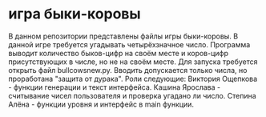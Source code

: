#  игра быки-коровы
В данном репозитории представлены файлы игры быки-коровы.
В данной игре требуется угадывать четырёхзначное число. Программа выводит количество быков-цифр на своём месте и коров-цифр присутствующих в числе, но не на своём месте.
Для запуска требуется открыть файл bullcowsnew.py.
Вводить допускается только числа, но проработана "защита от дурака".
Роли следующие:
Виктория Ощепкова - функции генерации и текст интерфейса.
Кашина Ярослава - считывание чисел пользователя и проверка угадано ли число.
Степина Алёна - функции уровня и интерфейс в main функции.
